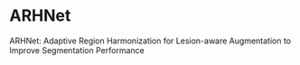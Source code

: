 # ARHNet
ARHNet: Adaptive Region Harmonization for Lesion-aware Augmentation to Improve Segmentation Performance
